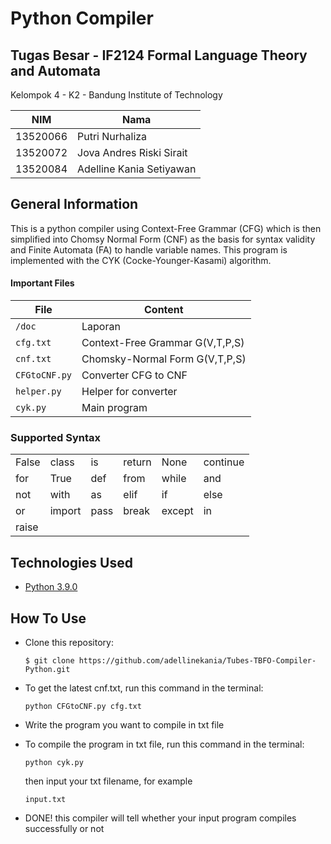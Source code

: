 # Python Compiler
## Tugas Besar - IF2124 Formal Language Theory and Automata
Kelompok 4 - K2 - Bandung Institute of Technology

| NIM       | Nama                     |
| --------- | ------------------------ |
| 13520066  | Putri Nurhaliza          |
| 13520072  | Jova Andres Riski Sirait |
| 13520084  | Adelline Kania Setiyawan |

## General Information
This is a python compiler using Context-Free Grammar (CFG) which is then simplified into Chomsy Normal Form (CNF) as the basis for syntax validity and Finite Automata (FA) to handle variable names. This program is implemented with the CYK (Cocke-Younger-Kasami) algorithm.

#### Important Files
| File            |  Content                                   |
|----------------------|--------------------------------------------|
| `/doc`               | Laporan                                    |
| `cfg.txt`             | Context-Free Grammar G(V,T,P,S)                   |
| `cnf.txt`      | Chomsky-Normal Form G(V,T,P,S)                         |
| `CFGtoCNF.py`       | Converter CFG to CNF                          |
| `helper.py`              | Helper for converter                 |
| `cyk.py`              | Main program               |


### Supported Syntax
| | | | | | |
|-------|--------|--------|--------|-------|--------|
| False | class | is | return | None | continue |
| for | True | def | from | while | and |
| not | with | as | elif | if | else |
| or | import | pass | break |except | in |
| raise |

## Technologies Used
- [Python 3.9.0](https://www.python.org/)
## How To Use


* Clone this repository:

  ```
  $ git clone https://github.com/adellinekania/Tubes-TBFO-Compiler-Python.git
  ```
* To get the latest cnf.txt, run this command in the terminal:
  ```
  python CFGtoCNF.py cfg.txt
  ```
* Write the program you want to compile in txt file
* To compile the program in txt file, run this command in the terminal:
  ```
  python cyk.py
  ```
  then input your txt filename, for example 
  ```
  input.txt
  ```
* DONE! this compiler will tell whether your input program compiles successfully or not